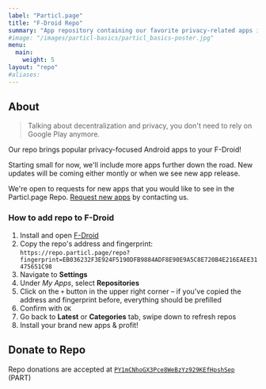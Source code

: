 ```yaml
---
label: "Particl.page"
title: "F-Droid Repo"
summary: "App repository containing our favorite privacy-related apps including official Particl Copay wallet"
#image: "/images/particl-basics/particl_basics-poster.jpg"
menu:
  main:
    weight: 5
layout: "repo"
#aliases:
---
```


## About

> Talking about decentralization and privacy, you don't need to rely on Google Play anymore.

Our repo brings popular privacy-focused Android apps to your F-Droid!

Starting small for now, we'll include more apps further down the road. New updates will be coming either montly or when we see new app release.

We're open to requests for new apps that you would like to see in the Particl.page Repo. [Request new apps](/about/) by contacting us.


### How to add repo to F-Droid

1. Install and open [F-Droid](https://f-droid.org/)
2. Copy the repo's address and fingerprint: `https://repo.particl.page/repo?fingerprint=EB036232F3E924F5190DFB9884ADF8E90E9A5C8E720B4E216EAEE31475651C98`
2. Navigate to **Settings**
3. Under _My Apps_, select **Repositories**
4. Click on the `+` button in the upper right corner – if you've copied the address and fingerprint before, everything should be prefilled
5. Confirm with `OK`
6. Go back to **Latest** or **Categories** tab, swipe down to refresh repos
7. Install your brand new apps & profit!


## Donate to Repo

Repo donations are accepted at [`PY1mCNhoGX3Pce8WeBzYz929KEfHpshSep`](https://explorer.particl.io/address/PY1mCNhoGX3Pce8WeBzYz929KEfHpshSep) (PART)